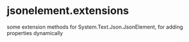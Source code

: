 # jsonelement.extensions
some extension methods for System.Text.Json.JsonElement, for adding properties dynamically
